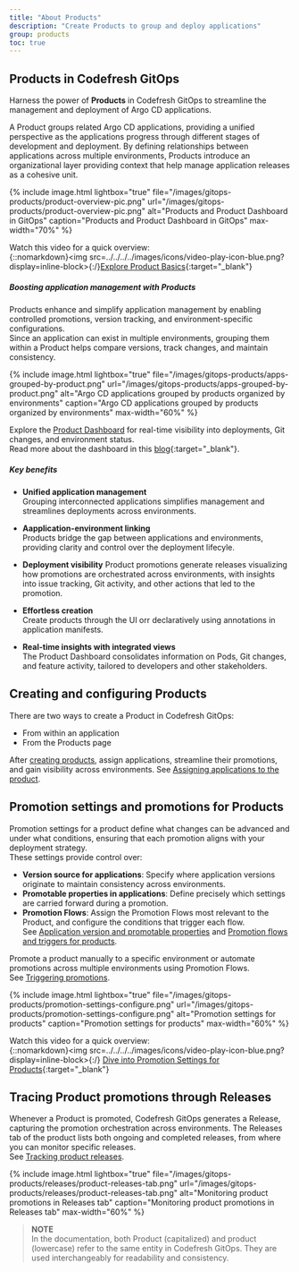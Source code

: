 ```yaml
---
title: "About Products"
description: "Create Products to group and deploy applications"
group: products
toc: true
---
```





## Products in Codefresh GitOps
Harness the power of **Products** in Codefresh GitOps to streamline the management and deployment of Argo CD applications. 

A Product groups related Argo CD applications, providing a unified perspective as the applications progress through different stages of development and deployment. By defining relationships between applications across multiple environments, Products introduce an organizational layer providing context that help manage application releases as a cohesive unit.

{% include 
image.html 
lightbox="true" 
file="/images/gitops-products/product-overview-pic.png" 
url="/images/gitops-products/product-overview-pic.png"
alt="Products and Product Dashboard in GitOps" 
caption="Products and Product Dashboard in GitOps"
max-width="70%"
%}

Watch this video for a quick overview:  
{::nomarkdown}<img src=../../../../images/icons/video-play-icon-blue.png?display=inline-block>{:/}[Explore Product Basics](https://www.youtube.com/watch?v=m3wE4OfV9xE){:target="\_blank"}




##### Boosting application management with Products
Products enhance and simplify application management by enabling controlled promotions, version tracking, and environment-specific configurations.  
Since an application can exist in multiple environments, grouping them within a Product helps compare versions, track changes, and maintain consistency.


{% include 
image.html 
lightbox="true" 
file="/images/gitops-products/apps-grouped-by-product.png" 
url="/images/gitops-products/apps-grouped-by-product.png"
alt="Argo CD applications grouped by products organized by environments" 
caption="Argo CD applications grouped by products organized by environments"
max-width="60%"
%}

Explore the [Product Dashboard]({{site.baseurl}}/docs/dashboards/gitops-products/) for real-time visibility into deployments, Git changes, and environment status.  
Read more about the dashboard in this [blog](https://codefresh.io/blog/introducing-the-worlds-first-dashboard-for-gitops-environments/){:target="\_blank"}.


##### Key benefits 
* **Unified application management**  
  Grouping interconnected applications simplifies management and streamlines deployments across environments.

* **Aapplication-environment linking**  
  Products bridge the gap between applications and environments, providing clarity and control over the deployment lifecyle.

* **Deployment visibility**
  Product promotions generate releases visualizing how promotions are orchestrated across environments, with insights into issue tracking, Git activity, and other actions that led to the promotion.

* **Effortless creation**  
  Create products through the UI orr declaratively using annotations in application manifests.

* **Real-time insights with integrated views**  
  The Product Dashboard consolidates information on Pods, Git changes, and feature activity, tailored to developers and other stakeholders.


## Creating and configuring Products

There are two ways to create a Product in Codefresh GitOps:

* From within an application
* From the Products page 

After [creating products]({{site.baseurl}}/docs/products/create-product/), assign applications, streamline their promotions, and gain visibility across environments.
See [Assigning applications to the product]({{site.baseurl}}/docs/products/assign-applications/).

## Promotion settings and promotions for Products

Promotion settings for a product define what changes can be advanced and under what conditions, ensuring that each promotion aligns with your deployment strategy.  
These settings provide control over:
* **Version source for applications**: Specify where application versions originate to maintain consistency across environments.
* **Promotable properties in applications**: Define precisely which settings are carried forward during a promotion.
* **Promotion Flows**: Assign the Promotion Flows most relevant to the Product, and configure the conditions that trigger each flow.  
See [Application version and promotable properties]({{site.baseurl}}/docs/products/promotion-version-properties/) and [Promotion flows and triggers for products]({{site.baseurl}}/docs/products/promotion-flow-triggers/).

Promote a product manually to a specific environment or automate promotions across multiple environments using Promotion Flows.   
See [Triggering promotions]({{site.baseurl}}/docs/promotions/trigger-promotions/).


{% include 
image.html 
lightbox="true" 
file="/images/gitops-products/promotion-settings-configure.png"
url="/images/gitops-products/promotion-settings-configure.png"
alt="Promotion settings for products" 
caption="Promotion settings for products"
max-width="60%"
%}

Watch this video for a quick overview:  
{::nomarkdown}<img src=../../../../images/icons/video-play-icon-blue.png?display=inline-block>{:/} [Dive into Promotion Settings for Products](https://www.youtube.com/watch?v=AjFhoja8TjY){:target="\_blank"}



## Tracing Product promotions through Releases
Whenever a Product is promoted, Codefresh GitOps generates a Release, capturing the promotion orchestration across environments. The Releases tab of the product lists both ongoing and completed releases, from where you can monitor specific releases.  
See [Tracking product releases]({{site.baseurl}}/docs/promotions/product-releases).

{% include 
image.html 
lightbox="true" 
file="/images/gitops-products/releases/product-releases-tab.png" 
url="/images/gitops-products/releases/product-releases-tab.png"
alt="Monitoring product promotions in Releases tab" 
caption="Monitoring product promotions in Releases tab"
max-width="60%"
%}

>**NOTE**  
In the documentation, both Product (capitalized) and product (lowercase) refer to the same entity in Codefresh GitOps. They are used interchangeably for readability and consistency.


